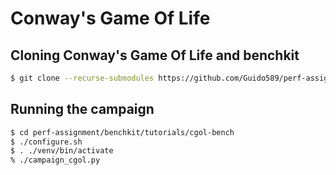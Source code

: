 # Conway's Game Of Life
## Cloning Conway's Game Of Life and benchkit

```sh
$ git clone --recurse-submodules https://github.com/Guido589/perf-assignment.git
```

## Running the campaign

```sh
$ cd perf-assignment/benchkit/tutorials/cgol-bench
$ ./configure.sh
$ . ./venv/bin/activate
% ./campaign_cgol.py
```